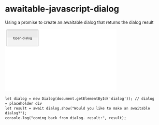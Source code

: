 # awaitable-javascript-dialog
Using a promise to create an awaitable dialog that returns the dialog result

![awaitable](https://github.com/madeinouweland/awaitable-javascript-dialog/blob/master/awaitdialog.gif)

```
let dialog = new Dialog(document.getElementById('dialog')); // dialog = placeholder div
let result = await dialog.show("Would you like to make an awaitable dialog?");
console.log("coming back from dialog. result:", result);
```
